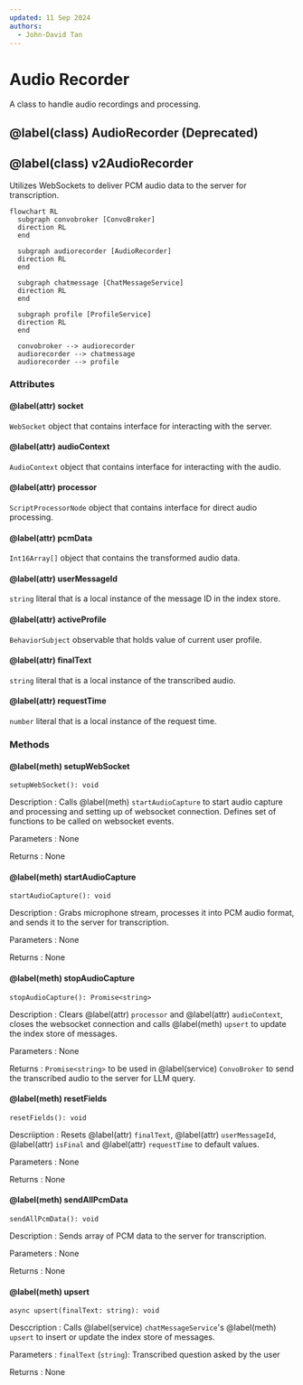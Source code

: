 ```yaml
---
updated: 11 Sep 2024
authors:
  - John-David Tan
---
```


# Audio Recorder
A class to handle audio recordings and processing.

## @label(class) AudioRecorder (Deprecated)

## @label(class) v2AudioRecorder
Utilizes WebSockets to deliver PCM audio data to the server for transcription.

```mermaid
flowchart RL
  subgraph convobroker [ConvoBroker]
  direction RL
  end

  subgraph audiorecorder [AudioRecorder]
  direction RL
  end

  subgraph chatmessage [ChatMessageService]
  direction RL
  end

  subgraph profile [ProfileService]
  direction RL
  end

  convobroker --> audiorecorder
  audiorecorder --> chatmessage
  audiorecorder --> profile

```

### Attributes

#### @label(attr) socket
`WebSocket` object that contains interface for interacting with the server.

#### @label(attr) audioContext
`AudioContext` object that contains interface for interacting with the audio.

#### @label(attr) processor
`ScriptProcessorNode` object that contains interface for direct audio processing.

#### @label(attr) pcmData
`Int16Array[]` object that contains the transformed audio data.

#### @label(attr) userMessageId
`string` literal that is a local instance of the message ID in the index store.

#### @label(attr) activeProfile
`BehaviorSubject` observable that holds value of current user profile.

#### @label(attr) finalText
`string` literal that is a local instance of the transcribed audio.

#### @label(attr) requestTime
`number` literal that is a local instance of the request time.

### Methods

#### @label(meth) setupWebSocket

    setupWebSocket(): void

Description
: Calls @label(meth) `startAudioCapture` to start audio capture and processing and setting up of websocket connection. Defines set of functions to be called on websocket events.

Parameters
: None

Returns
: None

#### @label(meth) startAudioCapture

    startAudioCapture(): void

Description
: Grabs microphone stream, processes it into PCM audio format, and sends it to the server for transcription.

Parameters
: None

Returns
: None

#### @label(meth) stopAudioCapture

    stopAudioCapture(): Promise<string>

Description
: Clears @label(attr) `processor` and @label(attr) `audioContext`, closes the websocket connection and calls @label(meth) `upsert` to update the index store of messages.

Parameters
: None

Returns
: `Promise<string>` to be used in @label(service) `ConvoBroker` to send the transcribed audio to the server for LLM query.

#### @label(meth) resetFields

    resetFields(): void

Descriiption
: Resets @label(attr) `finalText`, @label(attr) `userMessageId`, @label(attr) `isFinal` and @label(attr) `requestTime` to default values.

Parameters
: None

Returns
: None

#### @label(meth) sendAllPcmData

    sendAllPcmData(): void

Description
: Sends array of PCM data to the server for transcription.

Parameters
: None

Returns
: None

#### @label(meth) upsert

    async upsert(finalText: string): void

Desccription
: Calls @label(service) `chatMessageService`'s @label(meth) `upsert` to insert or update the index store of messages.

Parameters
: `finalText` (`string`): Transcribed question asked by the user

Returns
: None